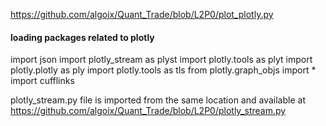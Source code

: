https://github.com/algoix/Quant_Trade/blob/L2P0/plot_plotly.py

#### loading packages related to plotly
import json
import plotly_stream as plyst
import plotly.tools as plyt
import plotly.plotly as ply
import plotly.tools as tls 
from plotly.graph_objs import *
import cufflinks

plotly_stream.py file is imported from the same location and available at https://github.com/algoix/Quant_Trade/blob/L2P0/plotly_stream.py



